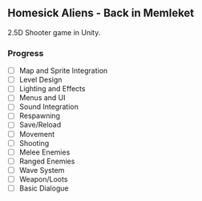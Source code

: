 ## Homesick Aliens - Back in Memleket
2.5D Shooter game in Unity.

### Progress
- [ ] Map and Sprite Integration
- [ ] Level Design
- [ ] Lighting and Effects
- [ ] Menus and UI
- [ ] Sound Integration
- [ ] Respawning
- [ ] Save/Reload
- [ ] Movement
- [ ] Shooting
- [ ] Melee Enemies
- [ ] Ranged Enemies
- [ ] Wave System
- [ ] Weapon/Loots
- [ ] Basic Dialogue

